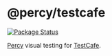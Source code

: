 # @percy/testcafe

[![Package Status](https://img.shields.io/npm/v/@percy/testcafe.svg)](https://www.npmjs.com/package/@percy/testcafe)

[Percy](https://percy.io) visual testing for [TestCafe](https://www.devexpress.com/products/testcafestudio/).
